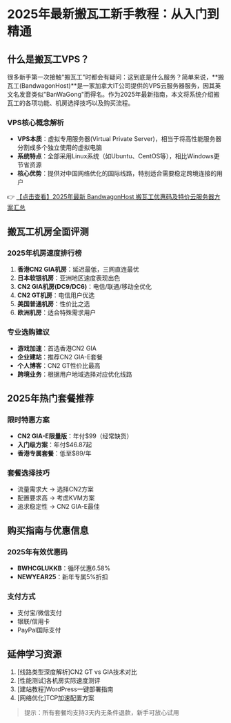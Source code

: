 # 2025年最新搬瓦工新手教程：从入门到精通

## 什么是搬瓦工VPS？

很多新手第一次接触"搬瓦工"时都会有疑问：这到底是什么服务？简单来说，**搬瓦工(BandwagonHost)**是一家加拿大IT公司提供的VPS云服务器服务，因其英文名发音类似"BanWaGong"而得名。作为2025年最新指南，本文将系统介绍搬瓦工的各项功能、机房选择技巧以及购买流程。

### VPS核心概念解析
- **VPS本质**：虚拟专用服务器(Virtual Private Server)，相当于将高性能服务器分割成多个独立使用的虚拟电脑
- **系统特点**：全部采用Linux系统（如Ubuntu、CentOS等），相比Windows更节省资源
- **核心优势**：提供对中国网络优化的国际线路，特别适合需要稳定跨境连接的用户

👉 [【点击查看】2025年最新 BandwagonHost 搬瓦工优惠码及特价云服务器方案汇总](https://bit.ly/banwagon)

## 搬瓦工机房全面评测

### 2025年机房速度排行榜
1. **香港CN2 GIA机房**：延迟最低，三网直连最优
2. **日本软银机房**：亚洲地区速度表现出色
3. **CN2 GIA机房(DC9/DC6)**：电信/联通/移动全优化
4. **CN2 GT机房**：电信用户优选
5. **美国普通机房**：性价比之选
6. **欧洲机房**：适合特殊需求用户

### 专业选购建议
- **游戏加速**：首选香港CN2 GIA
- **企业建站**：推荐CN2 GIA-E套餐
- **个人博客**：CN2 GT性价比最高
- **跨境业务**：根据用户地域选择对应优化线路

## 2025年热门套餐推荐

### 限时特惠方案
- **CN2 GIA-E限量版**：年付$99（经常缺货）
- **入门级方案**：年付$46.87起
- **香港专属套餐**：低至$89/年

### 套餐选择技巧
- 流量需求大 → 选择CN2方案
- 配置要求高 → 考虑KVM方案
- 追求稳定性 → CN2 GIA-E最佳

## 购买指南与优惠信息

### 2025年有效优惠码
- **BWHCGLUKKB**：循环优惠6.58%
- **NEWYEAR25**：新年专属5%折扣

### 支付方式
- 支付宝/微信支付
- 银联/信用卡
- PayPal国际支付

## 延伸学习资源
1. [线路类型深度解析]CN2 GT vs GIA技术对比
2. [性能测试]各机房实际速度测评
3. [建站教程]WordPress一键部署指南
4. [网络优化]TCP加速配置方案

> 提示：所有套餐均支持3天内无条件退款，新手可放心试用